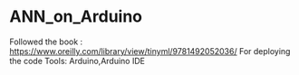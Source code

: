 # ANN_on_Arduino
Followed the book : https://www.oreilly.com/library/view/tinyml/9781492052036/
For deploying the code
Tools: Arduino,Arduino IDE

